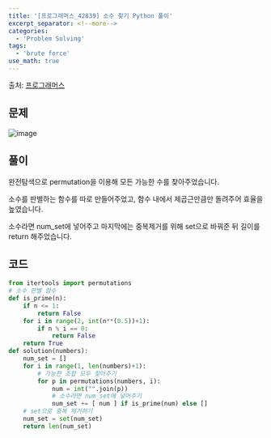 ```yaml
---
title: '[프로그래머스_42839] 소수 찾기 Python 풀이'
excerpt_separator: <!--more-->
categories:
  - 'Problem Solving'
tags:
  - 'brute force'
use_math: true
---
```


출처: [프로그래머스](https://programmers.co.kr/learn/courses/30/lessons/42839)

## 문제

![image](https://user-images.githubusercontent.com/59808674/167626058-8749825d-bde1-45ce-95b0-0c3374458f54.png)

## 풀이

완전탐색으로 permutation을 이용해 모든 가능한 수를 찾아주었습니다.

소수를 판별하는 함수를 따로 만들어주었고, 함수 내에서 제곱근만큼만 돌려주어 효율을 높였습니다.

소수라면 num_set에 넣어주고 마지막에는 중복제거를 위해 set으로 바꿔준 뒤 길이를 return 해주었습니다.

## 코드

```python
from itertools import permutations
# 소수 판별 함수
def is_prime(n):
    if n <= 1:
        return False
    for i in range(2, int(n**(0.5))+1):
        if n % i == 0:
            return False
    return True
def solution(numbers):
    num_set = []
    for i in range(1, len(numbers)+1):
        # 가능한 조합 모두 찾아주기
        for p in permutations(numbers, i):
            num = int("".join(p))
            # 소수라면 num_set에 넣어주기
            num_set += [ num ] if is_prime(num) else []
    # set으로 중복 제거하기
    num_set = set(num_set)
    return len(num_set)
```
